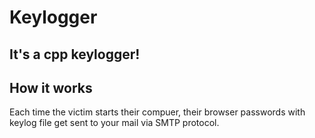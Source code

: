 # Keylogger
## It's a cpp keylogger!
## How it works
Each time the victim starts their compuer, their browser passwords with keylog file get sent to your mail via SMTP protocol.
